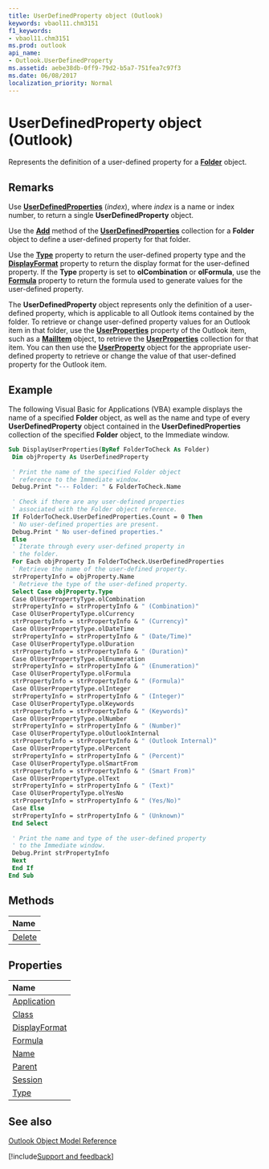 ```yaml
---
title: UserDefinedProperty object (Outlook)
keywords: vbaol11.chm3151
f1_keywords:
- vbaol11.chm3151
ms.prod: outlook
api_name:
- Outlook.UserDefinedProperty
ms.assetid: aebe38db-0ff9-79d2-b5a7-751fea7c97f3
ms.date: 06/08/2017
localization_priority: Normal
---
```



# UserDefinedProperty object (Outlook)

Represents the definition of a user-defined property for a **[Folder](Outlook.Folder.md)** object.


## Remarks

Use **[UserDefinedProperties](Outlook.Folder.UserDefinedProperties.md)** (_index_), where _index_ is a name or index number, to return a single **UserDefinedProperty** object.

Use the **[Add](Outlook.UserDefinedProperties.Add.md)** method of the **[UserDefinedProperties](Outlook.Folder.UserDefinedProperties.md)** collection for a **Folder** object to define a user-defined property for that folder.

Use the **[Type](Outlook.UserDefinedProperty.Type.md)** property to return the user-defined property type and the **[DisplayFormat](Outlook.UserDefinedProperty.DisplayFormat.md)** property to return the display format for the user-defined property. If the **Type** property is set to **olCombination** or **olFormula**, use the **[Formula](Outlook.UserDefinedProperty.Formula.md)** property to return the formula used to generate values for the user-defined property.

The **UserDefinedProperty** object represents only the definition of a user-defined property, which is applicable to all Outlook items contained by the folder. To retrieve or change user-defined property values for an Outlook item in that folder, use the **[UserProperties](Outlook.MailItem.UserProperties.md)** property of the Outlook item, such as a **[MailItem](Outlook.MailItem.md)** object, to retrieve the **[UserProperties](Outlook.UserProperties.md)** collection for that item. You can then use the **[UserProperty](Outlook.UserProperty.md)** object for the appropriate user-defined property to retrieve or change the value of that user-defined property for the Outlook item.


## Example

The following Visual Basic for Applications (VBA) example displays the name of a specified **Folder** object, as well as the name and type of every **UserDefinedProperty** object contained in the **UserDefinedProperties** collection of the specified **Folder** object, to the Immediate window.


```vb
Sub DisplayUserProperties(ByRef FolderToCheck As Folder) 
 Dim objProperty As UserDefinedProperty 
 
 ' Print the name of the specified Folder object 
 ' reference to the Immediate window. 
 Debug.Print "--- Folder: " & FolderToCheck.Name 
 
 ' Check if there are any user-defined properties 
 ' associated with the Folder object reference. 
 If FolderToCheck.UserDefinedProperties.Count = 0 Then 
 ' No user-defined properties are present. 
 Debug.Print " No user-defined properties." 
 Else 
 ' Iterate through every user-defined property in 
 ' the folder. 
 For Each objProperty In FolderToCheck.UserDefinedProperties 
 ' Retrieve the name of the user-defined property. 
 strPropertyInfo = objProperty.Name 
 ' Retrieve the type of the user-defined property. 
 Select Case objProperty.Type 
 Case OlUserPropertyType.olCombination 
 strPropertyInfo = strPropertyInfo & " (Combination)" 
 Case OlUserPropertyType.olCurrency 
 strPropertyInfo = strPropertyInfo & " (Currency)" 
 Case OlUserPropertyType.olDateTime 
 strPropertyInfo = strPropertyInfo & " (Date/Time)" 
 Case OlUserPropertyType.olDuration 
 strPropertyInfo = strPropertyInfo & " (Duration)" 
 Case OlUserPropertyType.olEnumeration 
 strPropertyInfo = strPropertyInfo & " (Enumeration)" 
 Case OlUserPropertyType.olFormula 
 strPropertyInfo = strPropertyInfo & " (Formula)" 
 Case OlUserPropertyType.olInteger 
 strPropertyInfo = strPropertyInfo & " (Integer)" 
 Case OlUserPropertyType.olKeywords 
 strPropertyInfo = strPropertyInfo & " (Keywords)" 
 Case OlUserPropertyType.olNumber 
 strPropertyInfo = strPropertyInfo & " (Number)" 
 Case OlUserPropertyType.olOutlookInternal 
 strPropertyInfo = strPropertyInfo & " (Outlook Internal)" 
 Case OlUserPropertyType.olPercent 
 strPropertyInfo = strPropertyInfo & " (Percent)" 
 Case OlUserPropertyType.olSmartFrom 
 strPropertyInfo = strPropertyInfo & " (Smart From)" 
 Case OlUserPropertyType.olText 
 strPropertyInfo = strPropertyInfo & " (Text)" 
 Case OlUserPropertyType.olYesNo 
 strPropertyInfo = strPropertyInfo & " (Yes/No)" 
 Case Else 
 strPropertyInfo = strPropertyInfo & " (Unknown)" 
 End Select 
 
 ' Print the name and type of the user-defined property 
 ' to the Immediate window. 
 Debug.Print strPropertyInfo 
 Next 
 End If 
End Sub 

```


## Methods



|Name|
|:-----|
|[Delete](Outlook.UserDefinedProperty.Delete.md)|

## Properties



|Name|
|:-----|
|[Application](Outlook.UserDefinedProperty.Application.md)|
|[Class](Outlook.UserDefinedProperty.Class.md)|
|[DisplayFormat](Outlook.UserDefinedProperty.DisplayFormat.md)|
|[Formula](Outlook.UserDefinedProperty.Formula.md)|
|[Name](Outlook.UserDefinedProperty.Name.md)|
|[Parent](Outlook.UserDefinedProperty.Parent.md)|
|[Session](Outlook.UserDefinedProperty.Session.md)|
|[Type](Outlook.UserDefinedProperty.Type.md)|

## See also


[Outlook Object Model Reference](overview/Outlook/object-model.md)

[!include[Support and feedback](~/includes/feedback-boilerplate.md)]